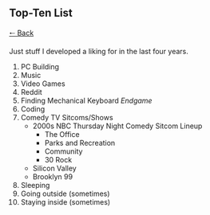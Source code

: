 ## Top-Ten List

[🠐 Back](https://nobody912.github.io/seniorproject)

Just stuff I developed a liking for in the last four years.

1. PC Building
1. Music
1. Video Games
1. Reddit
1. Finding Mechanical Keyboard _Endgame_
1. Coding
1. Comedy TV Sitcoms/Shows
   * 2000s NBC Thursday Night Comedy Sitcom Lineup
      * The Office
      * Parks and Recreation
      * Community
      * 30 Rock
   * Silicon Valley
   * Brooklyn 99
1. Sleeping
1. Going outside (sometimes)
1. Staying inside (sometimes)